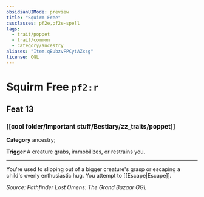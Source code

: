 ```yaml
---
obsidianUIMode: preview
title: "Squirm Free"
cssclasses: pf2e,pf2e-spell
tags:
  - trait/poppet
  - trait/common
  - category/ancestry
aliases: "Item.qBubzvFPCytAZxsg"
license: OGL
---
```

# Squirm Free `pf2:r`
## Feat 13
### [[cool folder/Important stuff/Bestiary/zz_traits/poppet]]

**Category** ancestry; 




**Trigger** A creature grabs, immobilizes, or restrains you.

* * *

You're used to slipping out of a bigger creature's grasp or escaping a child's overly enthusiastic hug. You attempt to [[Escape|Escape]].

*Source: Pathfinder Lost Omens: The Grand Bazaar*
*OGL*